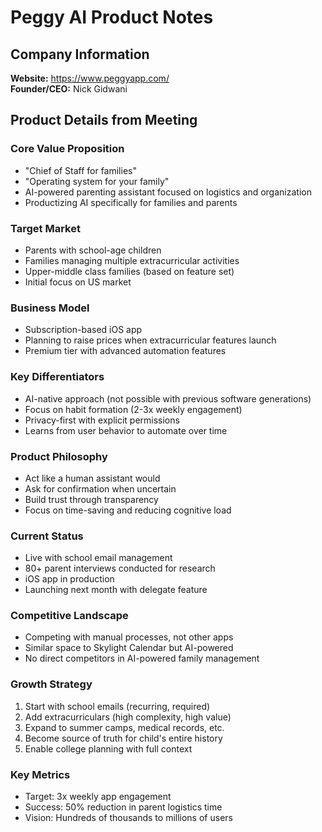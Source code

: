 # Peggy AI Product Notes

## Company Information
**Website:** https://www.peggyapp.com/  
**Founder/CEO:** Nick Gidwani

## Product Details from Meeting

### Core Value Proposition
- "Chief of Staff for families"
- "Operating system for your family"
- AI-powered parenting assistant focused on logistics and organization
- Productizing AI specifically for families and parents

### Target Market
- Parents with school-age children
- Families managing multiple extracurricular activities
- Upper-middle class families (based on feature set)
- Initial focus on US market

### Business Model
- Subscription-based iOS app
- Planning to raise prices when extracurricular features launch
- Premium tier with advanced automation features

### Key Differentiators
- AI-native approach (not possible with previous software generations)
- Focus on habit formation (2-3x weekly engagement)
- Privacy-first with explicit permissions
- Learns from user behavior to automate over time

### Product Philosophy
- Act like a human assistant would
- Ask for confirmation when uncertain
- Build trust through transparency
- Focus on time-saving and reducing cognitive load

### Current Status
- Live with school email management
- 80+ parent interviews conducted for research
- iOS app in production
- Launching next month with delegate feature

### Competitive Landscape
- Competing with manual processes, not other apps
- Similar space to Skylight Calendar but AI-powered
- No direct competitors in AI-powered family management

### Growth Strategy
1. Start with school emails (recurring, required)
2. Add extracurriculars (high complexity, high value)
3. Expand to summer camps, medical records, etc.
4. Become source of truth for child's entire history
5. Enable college planning with full context

### Key Metrics
- Target: 3x weekly app engagement
- Success: 50% reduction in parent logistics time
- Vision: Hundreds of thousands to millions of users